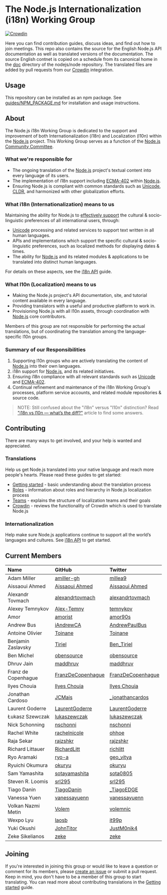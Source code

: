 # The Node.js Internationalization (i18n) Working Group

[![Crowdin](https://badges.crowdin.net/nodejs/localized.svg)](https://crowdin.com/project/nodejs)

Here you can find contribution guides, discuss ideas, and find out how to join meetings. This repo also contains the source for the English Node.js API documentation as well as translated versions of the documentation. The source English contnet is copied on a schedule from its canonical home in the [doc](https://github.com/nodejs/node/tree/master/doc) directory of the nodejs/node repository. The translated files are added by pull requests from our [Crowdin](./guides/CROWDIN.md) integration.

## Usage

This repository can be installed as an npm package. See [guides/NPM_PACKAGE.md](guides/NPM_PACKAGE.md) for installation and usage instructions.

## About

The Node.js i18n Working Group is dedicated to the support and improvement of both Internationalization (i18n) and Localization (l10n) within the [Node.js](https://github.com/nodejs/node) project. This Working Group serves as a function of the [Node.js Community Committee](https://github.com/nodejs/community-committee).

### What we're responsible for

- The ongoing translation of the [Node.js](https://github.com/nodejs/node) project's textual content into every language of its users.
- The implementation of i18n support including [ECMA-402](https://tc39.github.io/ecma402/) within [Node.js](https://github.com/nodejs/node).
- Ensuring Node.js is compliant with common standards such as [Unicode](https://unicode.org/), [CLDR](http://cldr.unicode.org/), and harmonized with other globalization efforts.

### What i18n (Internationalization) means to us

Maintaining the ability for Node.js to [effectively support](https://nodejs.org/api/intl.html#intl_internationalization_support) the cultural & socio-linguistic preferences of all international users, through:

- [Unicode](https://unicode.org) processing and related services to support text written in all human languages.
- APIs and implementations which support the specific cultural & socio-linguistic preferences, such as localized methods for displaying dates & times.
- The ability for [Node.js](https://github.com/nodejs/node) and its related modules & applications to be translated into distinct human languages.

For details on these aspects, see the [i18n API](./guides/I18N-API.md) guide.

### What l10n (Localization) means to us

- Making the Node.js project's API documentation, site, and tutorial content available in every language.
- Providing translators with a useful and productive platform to work in.
- Provisioning Node.js with all l10n assets, through coordination with [Node.js](https://github.com/nodejs/node) core contributors.

Members of this group are not responsible for performing the actual translations,
but of coordinating the translation among the language-specific l10n groups.

### Summary of our Responsibilities

1. Supporting l10n groups who are actively translating the content of [Node.js](https://github.com/nodejs/node) into their own languages.
2. i18n support for [Node.js](https://github.com/nodejs/node), and its related initiatives.
3. Ensuring i18n compliance with all relevant standards such as [Unicode](https://unicode.org) and [ECMA-402](https://github.com/tc39/ecma402).
4. Continual refinement and maintenance of the i18n Working Group's processes, platform service accounts, and related module repositories & source code.

> NOTE: Still confused about the "i18n" versus "l10n" distinction? Read ["i18n vs l10n — what’s the diff?"](https://blog.mozilla.org/l10n/2011/12/14/i18n-vs-l10n-whats-the-diff/) article to find some answers.

## Contributing

There are many ways to get involved, and your help is wanted and appreciated.

### Translations

Help us get Node.js translated into your native language and reach more people's hearts. Please read these guides to get started:

- [Getting started](./guides/GETTING_STARTED.md) - basic understanding about the translation process
- [Roles](./guides/ROLES.md) - information about roles and hierarchy in Node.js localization process
- [Teams](./guides/TEAMS.md) - explains the structure of localization teams and their goals
- [Crowdin](./guides/CROWDIN.md) - reviews the functionality of Crowdin which is used to translate Node.js

### Internationalization

Help make sure Node.js applications continue to support all the world’s
languages and cultures. See [i18n API](./guides/I18N-API.md) to get started.

## Current Members

| Name                | GitHub                                                    | Twitter                                                  |
| :------------------ | :-------------------------------------------------------- | :------------------------------------------------------- |
| Adam Miller         | [amiller-gh](https://github.com/amiller-gh)               | [millea9](https://twitter.com/millea9)                   |
| Aissaoui Ahmed      | [Aissaoui Ahmed](https://github.com/Aissaoui-Ahmed)       | [Aissaoui Ahmed](https://twitter.com/3issaoui_Ahmed)     |
| Alexandr Tovmach    | [alexandrtovmach](https://github.com/alexandrtovmach)     | [alexandrtovmach](https://twitter.com/alexandrtovmach)   |
| Alexey Temnykov     | [Alex-Temny](https://github.com/Alex-Temny)               | [temnykov](https://twitter.com/temnykov)                 |
| Amor                | [amorist](https://github.com/amorist)                     | [amor90s](https://twitter.com/amor90s)                   |
| Andrew Bus          | [iAndrewCA](https://github.com/iAndrewCA)                 | [AndrewPaulBus](https://twitter.com/AndrewPaulBus)       |
| Antoine Olivier     | [Toinane](https://github.com/Toinane)                     | [Toinane](https://twitter.com/Toinane)                   |
| Benjamin Zaslavsky  | [Tiriel](https://github.com/Tiriel)                       | [Ben_Tiriel](https://twitter.com/Ben_Tiriel)             |
| Ben Michel          | [obensource](https://github.com/obensource)               | [obensource](https://twitter.com/obensource)             |
| Dhruv Jain          | [maddhruv](https://github.com/maddhruv)                   | [maddhruv](https://twitter.com/maddhruv)                 |
| Franz de Copenhague | [FranzDeCopenhague](https://github.com/FranzDeCopenhague) | [FranzDeCopenhague](https://twitter.com/FranzDeCopenhag) |
| Ilyes Chouia        | [Ilyes Chouia](https://github.com/celyes)                 | [Ilyes Chouia](https://twitter.com/celyes01)             |
| Jonathan Cardoso    | [JCMais](https://github.com/JCMais)                       | [\_jonathancardos](https://twitter.com/_jonathancardos)  |
| Laurent Goderre     | [LaurentGoderre](https://github.com/LaurentGoderre)       | [LaurentGoderre](https://twitter.com/LaurentGoderre)     |
| Łukasz Szewczak     | [lukaszewczak](https://github.com/lukaszewczak)           | [lukaszewczak](https://twitter.com/lukaszewczak)         |
| Nick Schonning      | [nschonni](https://github.com/nschonni)                   | [nschonni](https://twitter.com/nschonni)                 |
| Rachel White        | [rachelnicole](https://github.com/rachelnicole)           | [ohhoe](https://twitter.com/ohhoe)                       |
| Raja Sekar          | [rajzshkr](https://github.com/rajzshkr)                   | [rajzshkr](https://twitter.com/rajzshkr)                 |
| Richard Littauer    | [RichardLitt](https://github.com/RichardLitt)             | [richlitt](https://twitter.com/richlitt)                 |
| Ryo Aramaki         | [ryo-a](https://github.com/ryo-a)                         | [geo_vitya](https://twitter.com/geo_vitya)               |
| Ryuichi Okumura     | [okuryu](https://github.com/okuryu)                       | [okuryu](https://twitter.com/okuryu)                     |
| Sam Yamashita       | [sotayamashita](https://github.com/sotayamashita)         | [sota0805](https://twitter.com/sota0805)                 |
| Steven R. Loomis    | [srl295](https://github.com/srl295)                       | [srl295](https://twitter.com/srl295)                     |
| Tiago Danin         | [TiagoDanin](https://github.com/TiagoDanin)               | [\_TiagoEDGE](https://twitter.com/_TiagoEDGE)            |
| Vanessa Yuen        | [vanessayuenn](https://github.com/vanessayuenn)           | [vanessayuenn](https://twitter.com/vanessayuenn)         |
| Volkan Nazmi Metin  | [Volem](https://github.com/Volem)                         | [volemnic](https://twitter.com/volemnic)                 |
| Wexpo Lyu           | [laosb](https://github.com/laosb)                         | [it99p](https://twitter.com/it99p)                       |
| Yuki Okushi         | [JohnTitor](https://github.com/JohnTitor)                 | [JustM0nik4](https://twitter.com/JustM0nik4)             |
| Zeke Sikelianos     | [zeke](https://github.com/zeke)                           | [zeke](https://twitter.com/zeke)                         |

## Joining

If you're interested in joining this group or would like to leave a question or comment for its members, please [create an issue](https://github.com/nodejs/i18n/issues/new) or submit a pull request. Keep in mind, you don't have to be a member of this group to start translating. You can read more about contributing translations in the [Getting started](./guides/GETTING_STARTED.md) guide.
